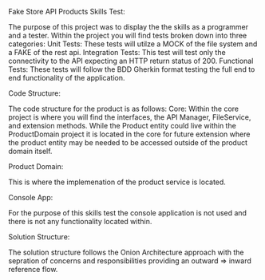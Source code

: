Fake Store API Products Skills Test:

The purpose of this project was to display the the skills as a programmer and a tester. Within the project you will find tests broken down into three categories:
Unit Tests: These tests will utilze a MOCK of the file system and a FAKE of the rest api.
Integration Tests: This test will test only the connectivity to the API expecting an HTTP return status of 200.
Functional Tests: These tests will follow the BDD Gherkin format testing the full end to end functionality of the application.

Code Structure:

The code structure for the product is as follows:
Core: Within the core project is where you will find the interfaces, the API Manager, FileService, and extension methods. 
While the Product entity could live within the ProductDomain project it is located in the core for future extension where the product entity may be needed to be accessed outside of the product domain itself. 

Product Domain: 

This is where the implemenation of the product service is located.

Console App:

For the purpose of this skills test the console application is not used and there is not any functionality located within.

Solution Structure:

The solution structure follows the Onion Architecture approach with the sepration of concerns and responsibilities providing an outward => inward reference flow.
